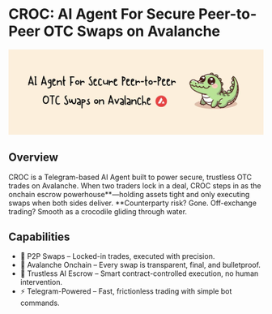 # CROC: AI Agent For Secure Peer-to-Peer OTC Swaps on Avalanche
<div align="center">
<img src="./assets/banner.jpg"  alt="Bot Demo Screenshot" width="900" />
</div>

## Overview

CROC is a Telegram-based AI Agent built to power secure, trustless OTC trades on Avalanche. When two traders lock in a deal, CROC steps in as the onchain escrow powerhouse**—holding assets tight and only executing swaps when both sides deliver. **Counterparty risk? Gone. Off-exchange trading? Smooth as a crocodile gliding through water.

## Capabilities

- 🐊 P2P Swaps – Locked-in trades, executed with precision.
- 🔺 Avalanche Onchain – Every swap is transparent, final, and bulletproof.
- 🤖 Trustless AI Escrow – Smart contract-controlled execution, no human intervention.
- ⚡ Telegram-Powered – Fast, frictionless trading with simple bot commands.
